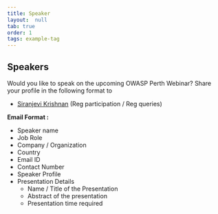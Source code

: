 ```yaml
---
title: Speaker
layout:  null
tab: true
order: 1
tags: example-tag
---
```


## Speakers

Would you like to speak on the upcoming OWASP Perth Webinar? Share your profile in the following format to
- [Siranjevi Krishnan](mailto:siranjevi.krishnan@owasp.org) (Reg participation / Reg queries)


**Email Format :**

- Speaker name
- Job Role
- Company / Organization
- Country
- Email ID
- Contact Number
- Speaker Profile
- Presentation Details
    - Name / Title of the Presentation
    - Abstract of the presentation
    - Presentation time required
